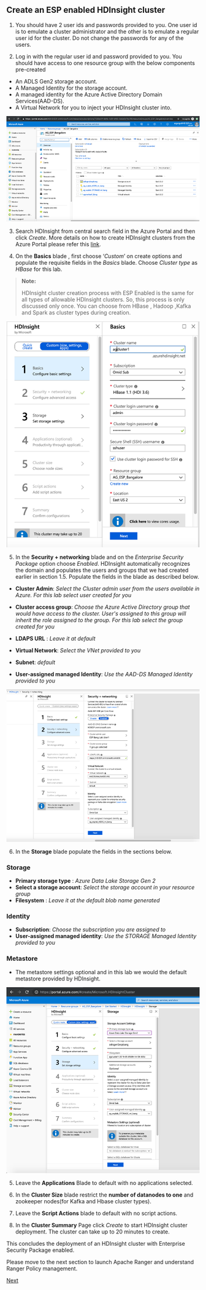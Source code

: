 ## Create an ESP enabled HDInsight cluster

 1. You should have 2 user ids and passwords provided to you. One user id is to emulate a cluster administrator and the other is to emulate a regular user id for the cluster. Do not change the passwords for any of the users. 
  
 2. Log in with the regular user id and password provided to you. You should have access to one resource group with the below components pre-created 
 - An ADLS Gen2 storage account.
 - A Managed Identity for the storage account.
 - A managed identity for the Azure Active Directory    Domain Services(AAD-DS).
 - A Virtual Network for you to inject your HDInsight cluster into.

![HDICreate1](https://github.com/arnabganguly/HDInsightESPLab/blob/master/images/Picture51.png)
 
3. Search HDInsight from central search field in the Azure Portal and then click *Create*.   More details on how to create HDInsight clusters from the Azure Portal please refer this [link](https://docs.microsoft.com/en-us/azure/hdinsight/hdinsight-hadoop-create-linux-clusters-portal?toc=/en-us/azure/hdinsight/hadoop/TOC.json&bc=/en-us/azure/bread/toc.json).   
   
   
  
 4. On the **Basics** blade , first choose ‘*Custom*’ on create options and populate the requisite fields in the *Basics* blade. Choose *Cluster type* as *HBase* for this lab.

>**Note:**
> 
>HDInsight cluster creation process with ESP Enabled is the same for all types of allowable HDInsight clusters. So, this process is only discussed only once. You can choose from HBase , Hadoop ,Kafka and Spark as cluster types during creation.
  
![HDICreate2](https://github.com/arnabganguly/HDInsightESPLab/blob/master/images/Picture55.png)
  
    
5. In the **Security + networking** blade and on the *Enterprise Security Package* option choose *Enabled*. HDInsight automatically recognizes the  domain and populates the users and groups that we had created earlier in section 1.5. Populate the fields in the blade as described below.  
 - **Cluster Admin**: *Select the Cluster admin user from the users available in Azure. For this lab select 
 user created for you*
 
 - **Cluster access group**: *Choose the Azure Active Directory group that would have access to the cluster. User's assigned to this group will inherit the role assigned to the group. For this lab select 
the group created for you* 

 - **LDAPS URL** :   *Leave it at default*
 - **Virtual Network**: *Select the VNet provided to you*
 - **Subnet**: *default*
 - **User-assigned managed Identity**: *Use the AAD-DS Managed Identity provided to you*

![HDICreate3](https://github.com/arnabganguly/HDInsightESPLab/blob/master/images/Picture53.png) 

 
 6. In the **Storage** blade populate the fields in the sections below. 
    
  ### Storage

 - **Primary storage type** : *Azure Data Lake Storage Gen 2*
 - **Select a storage account**: *Select the storage account in your resource group*
 - **Filesystem** :  *Leave it at the default blob name generated*
 
 ### Identity 

 - **Subscription**: *Choose the subscription you are assigned to*
 - **User-assigned managed identity**: *Use the STORAGE Managed Identity provided to you*
 
  ### Metastore
  
 - The metastore settings optional and in this lab we would the default metastore provided by HDInsight. 

![HDICreate6](https://github.com/arnabganguly/HDInsightESPLab/blob/master/images/Picture54.png)

5. Leave the **Applications** Blade to default with no applications selected.

6. In the **Cluster Size** blade restrict  the **number of datanodes  to one** and zookeeper nodes(for Kafka and Hbase cluster types).

7. Leave the **Script Actions** blade to default with no script actions.  

8. In the **Cluster Summary** Page click *Create* to start HDInsight cluster deployment. The cluster can take up to 20 minutes to create.


This concludes the deployment of an HDInsight cluster with Enterprise Security Package enabled. 

Please move to the next section to launch Apache Ranger and understand Ranger Policy management. 

[Next](https://github.com/arnabganguly/HDInsightESPLab/blob/master/RangerPolicyMgmt.md) 

 

<!--stackedit_data:
eyJoaXN0b3J5IjpbLTE4MDcxOTYxNDQsNjcyNzQ3NDAxLDE0Mz
A4NTI1MDMsLTE0NTk0OTQ5MzEsMTMzMjI3Njc1OSwtMzAxNzE5
NjgzLC0xNjc1NjMwNjk2XX0=
-->